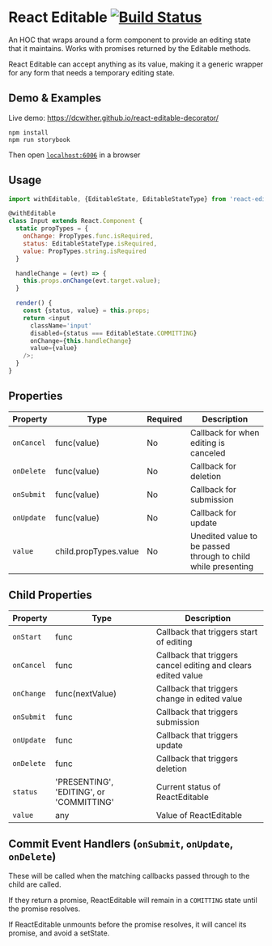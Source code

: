 # React Editable [![Build Status](https://travis-ci.org/dcwither/react-editable-decorator.svg?branch=master)](https://travis-ci.org/dcwither/react-editable-decorator)

An HOC that wraps around a form component to provide an editing state that it maintains. Works with promises returned by the Editable methods.

React Editable can accept anything as its value, making it a generic wrapper for any form that needs a temporary editing state.

## Demo & Examples

Live demo: https://dcwither.github.io/react-editable-decorator/

```
npm install
npm run storybook
```

Then open [`localhost:6006`](http://localhost:6006) in a browser

## Usage

```js
import withEditable, {EditableState, EditableStateType} from 'react-editable-decorator';

@withEditable
class Input extends React.Component {
  static propTypes = {
    onChange: PropTypes.func.isRequired,
    status: EditableStateType.isRequired,
    value: PropTypes.string.isRequired
  }

  handleChange = (evt) => {
    this.props.onChange(evt.target.value);
  }

  render() {
    const {status, value} = this.props;
    return <input
      className='input'
      disabled={status === EditableState.COMMITTING}
      onChange={this.handleChange}
      value={value}
    />;
  }
}
```

## Properties


Property   | Type                  | Required | Description
-----------|-----------------------|----------|--------------------------------------------------------------
`onCancel` | func(value)           | No       | Callback for when editing is canceled
`onDelete` | func(value)           | No       | Callback for deletion
`onSubmit` | func(value)           | No       | Callback for submission
`onUpdate` | func(value)           | No       | Callback for update
`value`    | child.propTypes.value | No       | Unedited value to be passed through to child while presenting

## Child Properties

Property   | Type                                     | Description
-----------|------------------------------------------|--------------------------------------------------------------
`onStart`  | func                                     | Callback that triggers start of editing
`onCancel` | func                                     | Callback that triggers cancel editing and clears edited value
`onChange` | func(nextValue)                          | Callback that triggers change in edited value
`onSubmit` | func                                     | Callback that triggers submission
`onUpdate` | func                                     | Callback that triggers update
`onDelete` | func                                     | Callback that triggers deletion
`status`   | 'PRESENTING', 'EDITING', or 'COMMITTING' | Current status of ReactEditable
`value`    | any                                      | Value of ReactEditable

## Commit Event Handlers (`onSubmit`, `onUpdate`, `onDelete`)

These will be called when the matching callbacks passed through to the child are called.

If they return a promise, ReactEditable will remain in a `COMITTING` state until the promise resolves.

If ReactEditable unmounts before the promise resolves, it will cancel its promise, and avoid a setState.
